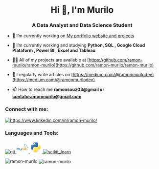 <h1 align="center">Hi 👋, I'm Murilo</h1>
<h3 align="center">A Data Analyst  and Data Science Student</h3>

- 🔭 I’m currently working on [My portfolio website and projects]([ramonmurilo.github.io](https://ramon-murilo.github.io/))

- 🌱 I’m currently working and studying  **Python, SQL , Google Cloud Plataform , Power BI , Excel and Tableau**

- 👨‍💻 All of my projects are available at [https://github.com/ramon-murilo/ramon-murilo](https://github.com/ramon-murilo/ramon-murilo)

- 📝 I regularly write articles on [https://medium.com/@ramonmurilodev](https://medium.com/@ramonmurilodev)

- 📫 How to reach me **ramonsouz03@gmail or contatoramonmurilo@gmail.com**

<h3 align="left">Connect with me:</h3>
<p align="left">
<a href="https://www.linkedin.com/in/ramon-murilo/" target="blank"><img align="center" src="https://raw.githubusercontent.com/rahuldkjain/github-profile-readme-generator/master/src/images/icons/Social/linked-in-alt.svg" alt="https://www.linkedin.com/in/ramon-murilo/" height="30" width="40" /></a>
</p>

<h3 align="left">Languages and Tools:</h3>
<p align="left"> <a href="https://git-scm.com/" target="_blank" rel="noreferrer"> <img src="https://www.vectorlogo.zone/logos/git-scm/git-scm-icon.svg" alt="git" width="40" height="40"/> </a> <a href="https://www.mongodb.com/" target="_blank" rel="noreferrer"></a> <a href="https://www.mysql.com/" target="_blank" rel="noreferrer"> <img src="https://raw.githubusercontent.com/devicons/devicon/master/icons/mysql/mysql-original-wordmark.svg" alt="mysql" width="40" height="40"/> </a> <a href="https://www.python.org" target="_blank" rel="noreferrer"> <img src="https://raw.githubusercontent.com/devicons/devicon/master/icons/python/python-original.svg" alt="python" width="40" height="40"/> </a> <a href="https://scikit-learn.org/" target="_blank" rel="noreferrer"> <img src="https://upload.wikimedia.org/wikipedia/commons/0/05/Scikit_learn_logo_small.svg" alt="scikit_learn" width="40" height="40"/> </a> </p>

<p><img align="left" src="https://github-readme-stats.vercel.app/api/top-langs?username=ramon-murilo&show_icons=true&locale=en&layout=compact" alt="ramon-murilo" /></p>

<p>&nbsp;<img align="center" src="https://github-readme-stats.vercel.app/api?username=ramon-murilo&show_icons=true&locale=en" alt="ramon-murilo" /></p>

